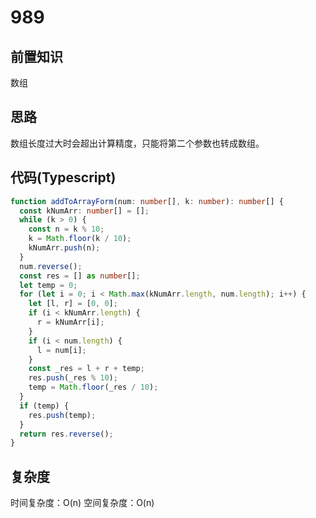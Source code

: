 # 989

## 前置知识

数组

## 思路

数组长度过大时会超出计算精度，只能将第二个参数也转成数组。

## 代码(Typescript)

```typescript
function addToArrayForm(num: number[], k: number): number[] {
  const kNumArr: number[] = [];
  while (k > 0) {
    const n = k % 10;
    k = Math.floor(k / 10);
    kNumArr.push(n);
  }
  num.reverse();
  const res = [] as number[];
  let temp = 0;
  for (let i = 0; i < Math.max(kNumArr.length, num.length); i++) {
    let [l, r] = [0, 0];
    if (i < kNumArr.length) {
      r = kNumArr[i];
    }
    if (i < num.length) {
      l = num[i];
    }
    const _res = l + r + temp;
    res.push(_res % 10);
    temp = Math.floor(_res / 10);
  }
  if (temp) {
    res.push(temp);
  }
  return res.reverse();
}
```

## 复杂度

时间复杂度：O(n)
空间复杂度：O(n)
